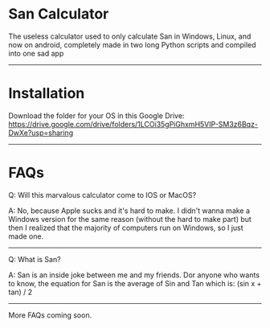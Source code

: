 # San Calculator
The useless calculator used to only calculate San in Windows, Linux, and now on android, completely made in two long Python scripts and compiled into one sad app

---

# Installation
Download the folder for your OS in this Google Drive: https://drive.google.com/drive/folders/1LCOi35gPiGhxmH5VIP-SM3z6Bqz-DwXe?usp=sharing

---

# FAQs
Q: Will this marvalous calculator come to IOS or MacOS?

A: No, because Apple sucks and it's hard to make. I didn't wanna make a Windows version for the same reason (without the hard to make part) but then I realized that the majority of computers run on Windows, so I just made one.

---

Q: What is San?

A: San is an inside joke between me and my friends. Dor anyone who wants to know, the equation for San is the average of Sin and Tan which is: (sin x + tan) / 2

---

More FAQs coming soon.

